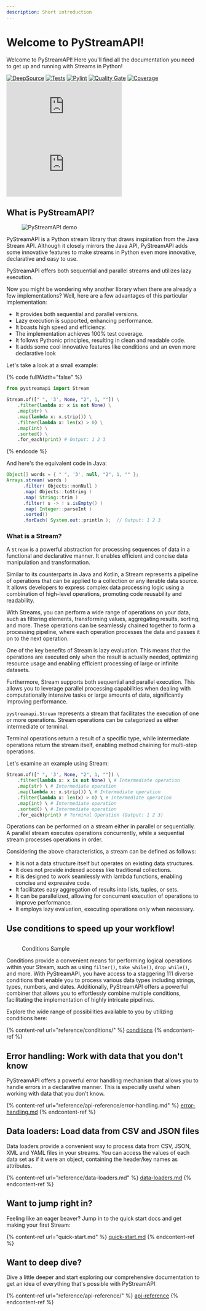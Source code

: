 ```yaml
---
description: Short introduction
---
```


# Welcome to PyStreamAPI!

Welcome to PyStreamAPI! Here you'll find all the documentation you need to get up and running with Streams in Python!

[![DeepSource](https://deepsource.io/gh/PickwickSoft/pystreamapi.svg/?label=active+issues\&show\_trend=true\&token=7lV9pH1U-N1oId03M-XKZL5B)](https://deepsource.io/gh/PickwickSoft/pystreamapi/?ref=repository-badge) [![Tests](https://github.com/PickwickSoft/pystreamapi/actions/workflows/unittests.yml/badge.svg)](https://github.com/PickwickSoft/pystreamapi/actions/workflows/unittests.yml) [![Pylint](https://github.com/PickwickSoft/pystreamapi/actions/workflows/pylint.yml/badge.svg)](https://github.com/PickwickSoft/pystreamapi/actions/workflows/pylint.yml) [![Quality Gate](https://sonarcloud.io/api/project\_badges/measure?project=PickwickSoft\_pystreamapi\&metric=alert\_status)](https://sonarcloud.io/summary/new\_code?id=PickwickSoft\_pystreamapi) [![Coverage](https://sonarcloud.io/api/project\_badges/measure?project=PickwickSoft\_pystreamapi\&metric=coverage)](https://sonarcloud.io/summary/new\_code?id=PickwickSoft\_pystreamapi) [![PyPI - Downloads](https://img.shields.io/pypi/dm/streams.py)](https://pypi.org/project/streams-py/) [![PyPI](https://img.shields.io/pypi/v/streams.py)](https://pypi.org/project/streams-py/)

## What is PyStreamAPI?

<figure><img src=".gitbook/assets/header.png" alt="PyStreamAPI demo"><figcaption></figcaption></figure>

PyStreamAPI is a Python stream library that draws inspiration from the Java Stream API. Although it closely mirrors the Java API, PyStreamAPI adds some innovative features to make streams in Python even more innovative, declarative and easy to use.

PyStreamAPI offers both sequential and parallel streams and utilizes lazy execution.

Now you might be wondering why another library when there are already a few implementations? Well, here are a few advantages of this particular implementation:

* It provides both sequential and parallel versions.
* Lazy execution is supported, enhancing performance.
* It boasts high speed and efficiency.
* The implementation achieves 100% test coverage.
* It follows Pythonic principles, resulting in clean and readable code.
* It adds some cool innovative features like conditions and an even more declarative look

Let's take a look at a small example:

{% code fullWidth="false" %}
```python
from pystreamapi import Stream

Stream.of([" ", '3', None, "2", 1, ""]) \
    .filter(lambda x: x is not None) \
    .map(str) \
    .map(lambda x: x.strip()) \
    .filter(lambda x: len(x) > 0) \
    .map(int) \
    .sorted() \
    .for_each(print) # Output: 1 2 3
```
{% endcode %}

And here's the equivalent code in Java:

```java
Object[] words = { " ", '3', null, "2", 1, "" };
Arrays.stream( words )
      .filter( Objects::nonNull )
      .map( Objects::toString )
      .map( String::trim )
      .filter( s -> ! s.isEmpty() )
      .map( Integer::parseInt )
      .sorted()
      .forEach( System.out::println );  // Output: 1 2 3
```

### What is a Stream?

A `Stream` is a powerful abstraction for processing sequences of data in a functional and declarative manner. It enables efficient and concise data manipulation and transformation.

Similar to its counterparts in Java and Kotlin, a Stream represents a pipeline of operations that can be applied to a collection or any iterable data source. It allows developers to express complex data processing logic using a combination of high-level operations, promoting code reusability and readability.

With Streams, you can perform a wide range of operations on your data, such as filtering elements, transforming values, aggregating results, sorting, and more. These operations can be seamlessly chained together to form a processing pipeline, where each operation processes the data and passes it on to the next operation.

One of the key benefits of Stream is lazy evaluation. This means that the operations are executed only when the result is actually needed, optimizing resource usage and enabling efficient processing of large or infinite datasets.

Furthermore, Stream supports both sequential and parallel execution. This allows you to leverage parallel processing capabilities when dealing with computationally intensive tasks or large amounts of data, significantly improving performance.

`pystreamapi.Stream` represents a stream that facilitates the execution of one or more operations. Stream operations can be categorized as either intermediate or terminal.

Terminal operations return a result of a specific type, while intermediate operations return the stream itself, enabling method chaining for multi-step operations.

Let's examine an example using Stream:

```python
Stream.of([" ", '3', None, "2", 1, ""]) \
    .filter(lambda x: x is not None) \ # Intermediate operation
    .map(str) \ # Intermediate operation
    .map(lambda x: x.strip()) \ # Intermediate operation
    .filter(lambda x: len(x) > 0) \ # Intermediate operation
    .map(int) \ # Intermediate operation
    .sorted() \ # Intermediate operation
    .for_each(print) # Terminal Operation (Output: 1 2 3)
```

Operations can be performed on a stream either in parallel or sequentially. A parallel stream executes operations concurrently, while a sequential stream processes operations in order.

Considering the above characteristics, a stream can be defined as follows:

* It is not a data structure itself but operates on existing data structures.
* It does not provide indexed access like traditional collections.
* It is designed to work seamlessly with lambda functions, enabling concise and expressive code.
* It facilitates easy aggregation of results into lists, tuples, or sets.
* It can be parallelized, allowing for concurrent execution of operations to improve performance.
* It employs lazy evaluation, executing operations only when necessary.

## Use conditions to speed up your workflow! <a href="#use-conditions-to-speed-up-your-workflow" id="use-conditions-to-speed-up-your-workflow"></a>

<figure><img src=".gitbook/assets/conditions.png" alt=""><figcaption><p>Conditions Sample</p></figcaption></figure>

Conditions provide a convenient means for performing logical operations within your Stream, such as using `filter()`, `take_while()`, `drop_while()`, and more. With PyStreamAPI, you have access to a staggering 111 diverse conditions that enable you to process various data types including strings, types, numbers, and dates. Additionally, PyStreamAPI offers a powerful combiner that allows you to effortlessly combine multiple conditions, facilitating the implementation of highly intricate pipelines.

Explore the wide range of possibilities available to you by utilizing conditions here:

{% content-ref url="reference/conditions/" %}
[conditions](reference/conditions/)
{% endcontent-ref %}

## Error handling: Work with data that you don't know

PyStreamAPI offers a powerful error handling mechanism that allows you to handle errors in a declarative manner. This is especially useful when working with data that you don't know.

{% content-ref url="reference/api-reference/error-handling.md" %}
[error-handling.md](reference/api-reference/error-handling.md)
{% endcontent-ref %}

## Data loaders: Load data from CSV and JSON files

Data loaders provide a convenient way to process data from CSV, JSON, XML and YAML files in your streams. You can access the values of each data set as if it were an object, containing the header/key names as attributes.

{% content-ref url="reference/data-loaders.md" %}
[data-loaders.md](reference/data-loaders.md)
{% endcontent-ref %}

## Want to jump right in?

Feeling like an eager beaver? Jump in to the quick start docs and get making your first Stream:

{% content-ref url="quick-start.md" %}
[quick-start.md](quick-start.md)
{% endcontent-ref %}

## Want to deep dive?

Dive a little deeper and start exploring our comprehensive documentation to get an idea of everything that's possible with PyStreamAPI:

{% content-ref url="reference/api-reference/" %}
[api-reference](reference/api-reference/)
{% endcontent-ref %}
